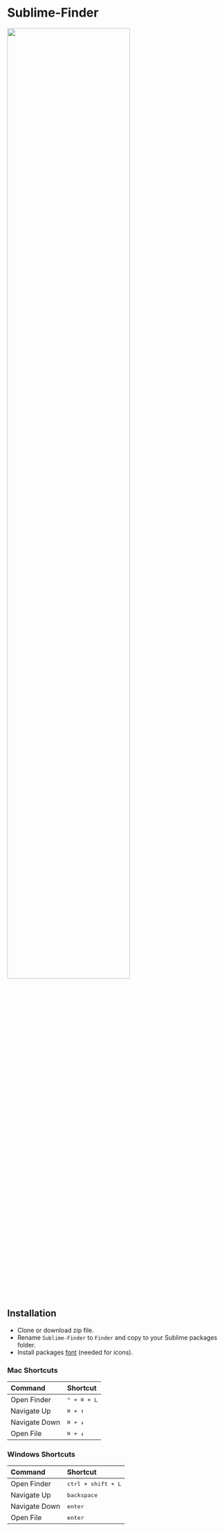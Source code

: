 # Sublime-Finder

<a href="#">
  <img src="https://github.com/jonbestdev/Sublime-Finder/blob/master/screenshots/screenshot-1.gif" width="75%">
</a>

## Installation
- Clone or download zip file.
- Rename `Sublime-Finder` to `Finder` and copy to your Sublime packages folder.
- Install packages [font](https://github.com/jonbestdev/Sublime-Finder/tree/master/fonts) (needed for icons).

### Mac Shortcuts
| Command                           | Shortcut           |
| :-------------------------------- | :----------------- |
| Open Finder   | <kbd>⌃ + ⌘ + L</kbd>                   |
| Navigate Up   | <kbd>⌘ + ↑</kbd>                       |
| Navigate Down | <kbd>⌘ + ↓</kbd>                       |
| Open File     | <kbd>⌘ + ↓</kbd>                       |

### Windows Shortcuts
| Command                           | Shortcut           |
| :-------------------------------- | :----------------- |
| Open Finder   | <kbd>ctrl + shift + L</kbd>            |
| Navigate Up   | <kbd>backspace</kbd>                   |
| Navigate Down | <kbd>enter</kbd>                       |
| Open File     | <kbd>enter</kbd>                       |
